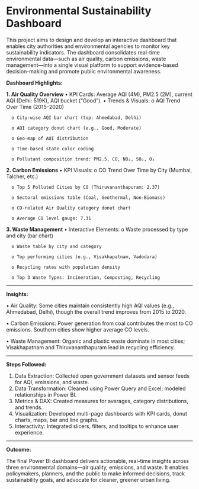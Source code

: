 # Environmental Sustainability Dashboard 
This project aims to design and develop an interactive dashboard that enables city authorities and environmental agencies to monitor key sustainability indicators. The dashboard consolidates real-time environmental data—such as air quality, carbon emissions, waste management—into a single visual platform to support evidence-based decision-making and promote public environmental awareness.

**Dashboard Highlights:**

**1. Air Quality Overview**
•	KPI Cards: Average AQI (4M), PM2.5 (2M), current AQI (Delhi: 519K), AQI bucket (“Good”).
•	Trends & Visuals:
      o	AQI Trend Over Time (2015–2020)
      
      o	City-wise AQI bar chart (top: Ahmedabad, Delhi)
      
      o	AQI category donut chart (e.g., Good, Moderate)
      
      o	Geo-map of AQI distribution
      
      o	Time-based state color coding
      
      o	Pollutant composition trend: PM2.5, CO, NO₂, SO₂, O₃

**2. Carbon Emissions**
•	KPI Visuals:
      o	CO Trend Over Time by City (Mumbai, Talcher, etc.)
      
      o	Top 5 Polluted Cities by CO (Thiruvananthapuram: 2.37)
      
      o	Sectoral emissions table (Coal, Geothermal, Non-Biomass)
      
      o	CO-related Air Quality category donut chart
      
      o	Average CO level gauge: 7.31

**3. Waste Management**
•	Interactive Elements:
      o	Waste processed by type and city (bar chart)
      
      o	Waste table by city and category
      
      o	Top performing cities (e.g., Visakhapatnam, Vadodara)
      
      o	Recycling rates with population density
      
      o	Top 3 Waste Types: Incineration, Composting, Recycling
________________________________________
**Insights:**

•	Air Quality: Some cities maintain consistently high AQI values (e.g., Ahmedabad, Delhi), though the overall trend improves from 2015 to 2020.

•	Carbon Emissions: Power generation from coal contributes the most to CO emissions. Southern cities show higher average CO levels.

•	Waste Management: Organic and plastic waste dominate in most cities; Visakhapatnam and Thiruvananthapuram lead in recycling efficiency.
________________________________________
**Steps Followed:**

1.	Data Extraction: Collected open government datasets and sensor feeds for AQI, emissions, and waste.
2.	Data Transformation: Cleaned using Power Query and Excel; modeled relationships in Power BI.
3.	Metrics & DAX: Created measures for averages, category distributions, and trends.
4.	Visualization: Developed multi-page dashboards with KPI cards, donut charts, maps, bar and line graphs.
5.	Interactivity: Integrated slicers, filters, and tooltips to enhance user experience.
________________________________________
**Outcome:**

The final Power BI dashboard delivers actionable, real-time insights across three environmental domains—air quality, emissions, and waste. It enables policymakers, planners, and the public to make informed decisions, track sustainability goals, and advocate for cleaner, greener urban living.

